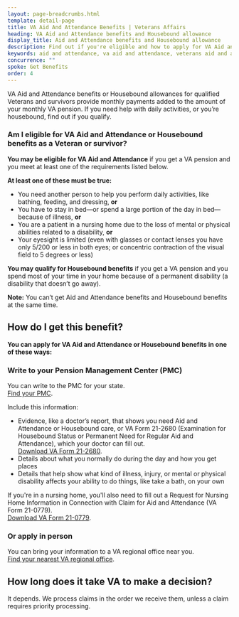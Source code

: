 ```yaml
---
layout: page-breadcrumbs.html
template: detail-page
title: VA Aid And Attendance Benefits | Veterans Affairs
heading: VA Aid and Attendance benefits and Housebound allowance
display_title: Aid and Attendance benefits and Housebound allowance
description: Find out if you're eligible and how to apply for VA Aid and Attendance or Housebound benefits for Veterans and surviving spouses. You may qualify if you receive a VA pension and need help with daily activities or if you spend most of your time in your home because of a permanent disability.
keywords: aid and attendance, va aid and attendance, veterans aid and attendance 
concurrence: ""
spoke: Get Benefits
order: 4
---
```


<div class="va-introtext">

VA Aid and Attendance benefits or Housebound allowances for qualified Veterans and survivors provide monthly payments added to the amount of your monthly VA pension. If you need help with daily activities, or you’re housebound, find out if you qualify.

</div>

<div class="feature" markdown=“1”>

### Am I eligible for VA Aid and Attendance or Housebound benefits as a Veteran or survivor?

**You may be eligible for VA Aid and Attendance** if you get a VA pension and you meet at least one of the requirements listed below.

**At least one of these must be true:**

- You need another person to help you perform daily activities, like bathing, feeding, and dressing, **or**
- You have to stay in bed—or spend a large portion of the day in bed—because of illness, **or**
- You are a patient in a nursing home due to the loss of mental or physical abilities related to a disability, **or**
- Your eyesight is limited (even with glasses or contact lenses you have only 5/200 or less in both eyes; or concentric contraction of the visual field to 5 degrees or less)

**You may qualify for Housebound benefits** if you get a VA pension and you spend most of your time in your home because of a permanent disability (a disability that doesn’t go away).

**Note:** You can’t get Aid and Attendance benefits and Housebound benefits at the same time.

</div>

## How do I get this benefit?

**You can apply for VA Aid and Attendance or Housebound benefits in one of these ways:**

### Write to your Pension Management Center (PMC)

You can write to the PMC for your state. <br>
[Find your PMC](/pension/pension-management-centers/).

Include this information:
- Evidence, like a doctor’s report, that shows you need Aid and Attendance or Housebound care, or VA Form 21-2680  (Examination for Housebound Status or Permanent Need for Regular Aid and Attendance), which your doctor can fill out. <br>
[Download VA Form 21-2680](https://www.vba.va.gov/pubs/forms/VBA-21-2680-ARE.pdf).
- Details about what you normally do during the day and how you get places
- Details that help show what kind of illness, injury, or mental or physical disability affects your ability to do things, like take a bath, on your own

If you're in a nursing home, you'll also need to fill out a Request for Nursing Home Information in Connection with Claim for Aid and Attendance (VA Form 21-0779). <br>
[Download VA Form 21-0779](https://www.vba.va.gov/pubs/forms/VBA-21-0779-ARE.pdf).<br>

### Or apply in person

You can bring your information to a VA regional office near you. <br>
[Find your nearest VA regional office](/find-locations/?facilityType=benefits).

## How long does it take VA to make a decision?

It depends. We process claims in the order we receive them, unless a claim requires priority processing.
